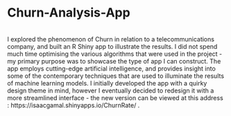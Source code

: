 # Churn-Analysis-App
<br/>
I explored the phenomenon of Churn in relation to a telecommunications company, and built an R Shiny app to illustrate the results. I did not spend much time optimising the various algorithms that were used in the project - my primary purpose was to showcase the type of app I can construct. The app employs cutting-edge artificial intelligence, and provides insight into some of the contemporary techniques that are used to illuminate the results of machine learning models.   I initially developed the app with a quirky design theme in mind, however I eventually decided to redesign it with a more streamlined interface - the new version can be viewed at this address : https://isaacgamal.shinyapps.io/ChurnRate/  . 



